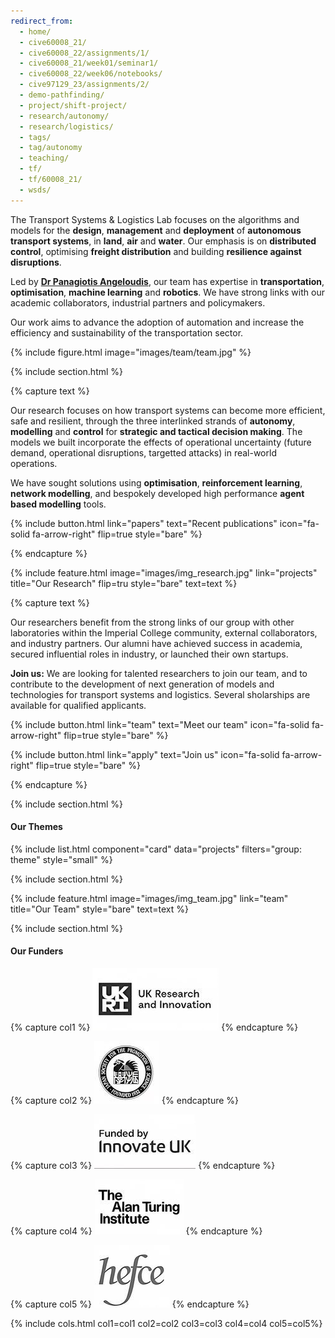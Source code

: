 ```yaml
---
redirect_from:
  - home/
  - cive60008_21/
  - cive60008_22/assignments/1/
  - cive60008_21/week01/seminar1/
  - cive60008_22/week06/notebooks/
  - cive97129_23/assignments/2/
  - demo-pathfinding/
  - project/shift-project/
  - research/autonomy/
  - research/logistics/
  - tags/
  - tag/autonomy
  - teaching/
  - tf/
  - tf/60008_21/
  - wsds/
---
```




The Transport Systems & Logistics Lab focuses on the algorithms and models for the **design**, **management** and **deployment** of **autonomous transport systems**, in **land**, **air** and **water**. Our emphasis is on  **distributed control**, optimising **freight distribution** and building **resilience against disruptions**.

Led by [**Dr Panagiotis Angeloudis**](/members/angeloudis-p), our team has expertise in **transportation**, **optimisation**, **machine learning** and **robotics**. We have strong links with our academic collaborators, industrial partners and policymakers.

Our work aims to advance the adoption of automation and increase the efficiency and sustainability of the transportation sector.

{%
  include figure.html
  image="images/team/team.jpg"
%}

{% include section.html %}



{% capture text %}

Our research focuses on how transport systems can become more efficient, safe and resilient, through the three interlinked strands of **autonomy**, **modelling** and **control** for **strategic and tactical decision making**. The models we built incorporate the effects of operational uncertainty (future demand, operational disruptions, targetted attacks) in real-world operations. 

We have sought solutions using **optimisation**, **reinforcement learning**, **network modelling**, and bespokely developed high performance **agent based modelling** tools.


{%
  include button.html
  link="papers"
  text="Recent publications"
  icon="fa-solid fa-arrow-right"
  flip=true
  style="bare"
%}


{% endcapture %}

{%
  include feature.html
  image="images/img_research.jpg"
  link="projects"
  title="Our Research"
  flip=tru
  style="bare"
  text=text
%}

{% capture text %}

Our researchers benefit from the strong links of our group with other laboratories within the Imperial College community, external collaborators, and industry partners. Our alumni have achieved success in academia, secured influential roles in industry, or launched their own startups.

**Join us:** We are looking for talented researchers to join our team, and to contribute to the development of next generation of models and technologies for transport systems and logistics. Several sholarships are available for qualified applicants.

{%
  include button.html
  link="team"
  text="Meet our team"
  icon="fa-solid fa-arrow-right"
  flip=true
  style="bare"
%}

{%
  include button.html
  link="apply"
  text="Join us"
  icon="fa-solid fa-arrow-right"
  flip=true
  style="bare"
%}

{% endcapture %}

{% include section.html %}

#### Our Themes

{% include list.html component="card" data="projects" filters="group: theme" style="small" %}

{% include section.html %}

{%
  include feature.html
  image="images/img_team.jpg"
  link="team"
  title="Our Team"
  style="bare"
  text=text
%}


{% include section.html %}

#### Our Funders


{% capture col1 %}
<img src="images/funders/ukri.jpg">
{% endcapture %}

{% capture col2 %}
<img src="images/funders/jsps.jpg">
{% endcapture %}

{% capture col3 %}
<img src="images/funders/innovateuk.jpg">
{% endcapture %}

{% capture col4 %}
<img src="images/funders/alan-turing.jpg">
{% endcapture %}

{% capture col5 %}
<img src="images/funders/hefce.jpg">
{% endcapture %}

{% include cols.html col1=col1 col2=col2 col3=col3 col4=col4 col5=col5%}
